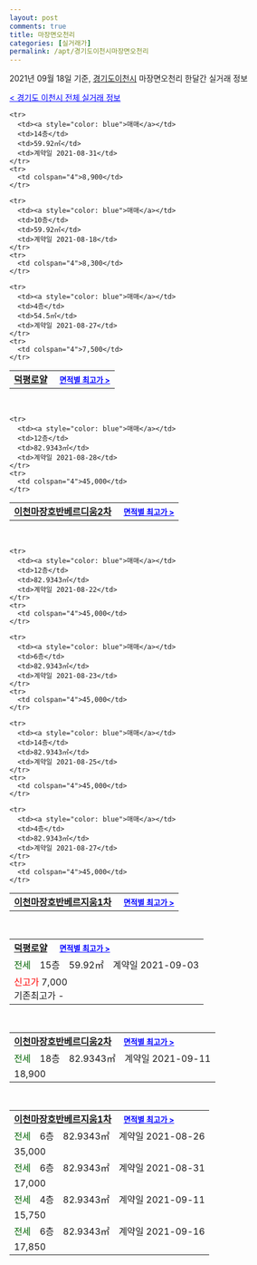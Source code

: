 ```yaml
---
layout: post
comments: true
title: 마장면오천리
categories: [실거래가]
permalink: /apt/경기도이천시마장면오천리
---
```


2021년 09월 18일 기준, <a href="/apt/경기도이천시">경기도이천시</a> 마장면오천리 한달간 실거래 정보

<a style="color: blue;" href="/apt/경기도이천시">< 경기도 이천시 전체 실거래 정보</a>
<!---- start ---->
<table>
  <tr>
    <td colspan="4" style="font-weight: bold;"><a href="/apt/경기도이천시마장면오천리덕평로얄">덕평로얄</a> &nbsp;&nbsp;&nbsp; <a style="color: blue; font-size: smaller;" href="/apt/경기도이천시마장면오천리덕평로얄">면적별 최고가 ></a></td>
  </tr>
    
    <tr>
      <td><a style="color: blue">매매</a></td>
      <td>14층</td>
      <td>59.92㎡</td>
      <td>계약일 2021-08-31</td>
    </tr>
    <tr>
      <td colspan="4">8,900</td>
    </tr>
      
    <tr>
      <td><a style="color: blue">매매</a></td>
      <td>10층</td>
      <td>59.92㎡</td>
      <td>계약일 2021-08-18</td>
    </tr>
    <tr>
      <td colspan="4">8,300</td>
    </tr>
      
    <tr>
      <td><a style="color: blue">매매</a></td>
      <td>4층</td>
      <td>54.5㎡</td>
      <td>계약일 2021-08-27</td>
    </tr>
    <tr>
      <td colspan="4">7,500</td>
    </tr>
      
</table>
<br>
<table>
  <tr>
    <td colspan="4" style="font-weight: bold;"><a href="/apt/경기도이천시마장면오천리이천마장호반베르디움2차">이천마장호반베르디움2차</a> &nbsp;&nbsp;&nbsp; <a style="color: blue; font-size: smaller;" href="/apt/경기도이천시마장면오천리이천마장호반베르디움2차">면적별 최고가 ></a></td>
  </tr>
    
    <tr>
      <td><a style="color: blue">매매</a></td>
      <td>12층</td>
      <td>82.9343㎡</td>
      <td>계약일 2021-08-28</td>
    </tr>
    <tr>
      <td colspan="4">45,000</td>
    </tr>
      
</table>
<br>
<table>
  <tr>
    <td colspan="4" style="font-weight: bold;"><a href="/apt/경기도이천시마장면오천리이천마장호반베르지움1차">이천마장호반베르지움1차</a> &nbsp;&nbsp;&nbsp; <a style="color: blue; font-size: smaller;" href="/apt/경기도이천시마장면오천리이천마장호반베르지움1차">면적별 최고가 ></a></td>
  </tr>
    
    <tr>
      <td><a style="color: blue">매매</a></td>
      <td>12층</td>
      <td>82.9343㎡</td>
      <td>계약일 2021-08-22</td>
    </tr>
    <tr>
      <td colspan="4">45,000</td>
    </tr>
      
    <tr>
      <td><a style="color: blue">매매</a></td>
      <td>6층</td>
      <td>82.9343㎡</td>
      <td>계약일 2021-08-23</td>
    </tr>
    <tr>
      <td colspan="4">45,000</td>
    </tr>
      
    <tr>
      <td><a style="color: blue">매매</a></td>
      <td>14층</td>
      <td>82.9343㎡</td>
      <td>계약일 2021-08-25</td>
    </tr>
    <tr>
      <td colspan="4">45,000</td>
    </tr>
      
    <tr>
      <td><a style="color: blue">매매</a></td>
      <td>4층</td>
      <td>82.9343㎡</td>
      <td>계약일 2021-08-27</td>
    </tr>
    <tr>
      <td colspan="4">45,000</td>
    </tr>
      
</table>
<br>
<table>
  <tr>
    <td colspan="4" style="font-weight: bold;"><a href="/apt/경기도이천시마장면오천리덕평로얄">덕평로얄</a> &nbsp;&nbsp;&nbsp; <a style="color: blue; font-size: smaller;" href="/apt/경기도이천시마장면오천리덕평로얄">면적별 최고가 ></a></td>
  </tr>
    
  <tr>
    <td><a style="color: darkgreen">전세</a></td>
    <td>15층</td>
    <td>59.92㎡</td>
    <td>계약일 2021-09-03</td>
  </tr>
  <tr>
    <td colspan="4"><a style="color: red;">신고가 </a>7,000<br>기존최고가 -</td>
  </tr>
    
</table>
<br>
<table>
  <tr>
    <td colspan="4" style="font-weight: bold;"><a href="/apt/경기도이천시마장면오천리이천마장호반베르디움2차">이천마장호반베르디움2차</a> &nbsp;&nbsp;&nbsp; <a style="color: blue; font-size: smaller;" href="/apt/경기도이천시마장면오천리이천마장호반베르디움2차">면적별 최고가 ></a></td>
  </tr>
    
  <tr>
    <td><a style="color: darkgreen">전세</a></td>
    <td>18층</td>
    <td>82.9343㎡</td>
    <td>계약일 2021-09-11</td>
  </tr>
  <tr>
    <td colspan="4">18,900</td>
  </tr>
    
</table>
<br>
<table>
  <tr>
    <td colspan="4" style="font-weight: bold;"><a href="/apt/경기도이천시마장면오천리이천마장호반베르지움1차">이천마장호반베르지움1차</a> &nbsp;&nbsp;&nbsp; <a style="color: blue; font-size: smaller;" href="/apt/경기도이천시마장면오천리이천마장호반베르지움1차">면적별 최고가 ></a></td>
  </tr>
    
  <tr>
    <td><a style="color: darkgreen">전세</a></td>
    <td>6층</td>
    <td>82.9343㎡</td>
    <td>계약일 2021-08-26</td>
  </tr>
  <tr>
    <td colspan="4">35,000</td>
  </tr>
    
  <tr>
    <td><a style="color: darkgreen">전세</a></td>
    <td>6층</td>
    <td>82.9343㎡</td>
    <td>계약일 2021-08-31</td>
  </tr>
  <tr>
    <td colspan="4">17,000</td>
  </tr>
    
  <tr>
    <td><a style="color: darkgreen">전세</a></td>
    <td>4층</td>
    <td>82.9343㎡</td>
    <td>계약일 2021-09-11</td>
  </tr>
  <tr>
    <td colspan="4">15,750</td>
  </tr>
    
  <tr>
    <td><a style="color: darkgreen">전세</a></td>
    <td>6층</td>
    <td>82.9343㎡</td>
    <td>계약일 2021-09-16</td>
  </tr>
  <tr>
    <td colspan="4">17,850</td>
  </tr>
    
</table>
<!---- end ---->
    